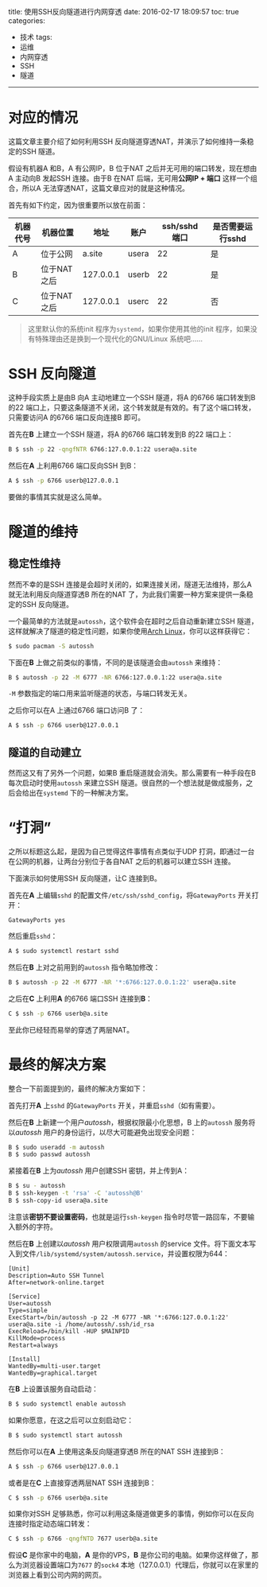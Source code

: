 title: 使用SSH反向隧道进行内网穿透
date: 2016-02-17 18:09:57
toc: true
categories:
  - 技术
tags:
  - 运维
  - 内网穿透
  - SSH
  - 隧道
---

# 对应的情况

这篇文章主要介绍了如何利用SSH 反向隧道穿透NAT，并演示了如何维持一条稳定的SSH 隧道。

假设有机器A 和B，A 有公网IP，B 位于NAT 之后并无可用的端口转发，现在想由A 主动向B 发起SSH 连接。由于B 在NAT 后端，无可用**公网IP + 端口** 这样一个组合，所以A 无法穿透NAT，这篇文章应对的就是这种情况。

首先有如下约定，因为很重要所以放在前面：

| 机器代号 | 机器位置 | 地址 | 账户 | ssh/sshd 端口 | 是否需要运行sshd |
| --- | --- | --- | --- | --- | --- |
| A | 位于公网 | a.site | usera | 22 | 是 |
| B | 位于NAT 之后 | 127.0.0.1 | userb | 22 | 是 |
| C | 位于NAT 之后 | 127.0.0.1 | userc | 22 | 否 |

<!-- more -->

> 这里默认你的系统init 程序为`systemd`，如果你使用其他的init 程序，如果没有特殊理由还是换到一个现代化的GNU/Linux 系统吧……

# SSH 反向隧道

这种手段实质上是由B 向A 主动地建立一个SSH 隧道，将A 的6766 端口转发到B 的22 端口上，只要这条隧道不关闭，这个转发就是有效的。有了这个端口转发，只需要访问A 的6766 端口反向连接B 即可。

首先在**B** 上建立一个SSH 隧道，将A 的6766 端口转发到B 的22 端口上：

```bash
B $ ssh -p 22 -qngfNTR 6766:127.0.0.1:22 usera@a.site
```

然后在**A** 上利用6766 端口反向SSH 到B：

```bash
A $ ssh -p 6766 userb@127.0.0.1
```

要做的事情其实就是这么简单。

# 隧道的维持

## 稳定性维持

然而不幸的是SSH 连接是会超时关闭的，如果连接关闭，隧道无法维持，那么A 就无法利用反向隧道穿透B 所在的NAT 了，为此我们需要一种方案来提供一条稳定的SSH 反向隧道。

一个最简单的方法就是`autossh`，这个软件会在超时之后自动重新建立SSH 隧道，这样就解决了隧道的稳定性问题，如果你使用[Arch Linux](https://www.archlinux.org)，你可以这样获得它：

```bash
$ sudo pacman -S autossh
```

下面在**B** 上做之前类似的事情，不同的是该隧道会由`autossh` 来维持：

```bash
B $ autossh -p 22 -M 6777 -NR 6766:127.0.0.1:22 usera@a.site
```

`-M` 参数指定的端口用来监听隧道的状态，与端口转发无关。

之后你可以在A 上通过6766 端口访问B 了：

```bash
A $ ssh -p 6766 userb@127.0.0.1
```

## 隧道的自动建立

然而这又有了另外一个问题，如果B 重启隧道就会消失。那么需要有一种手段在B 每次启动时使用`autossh` 来建立SSH 隧道。很自然的一个想法就是做成服务，之后会给出在`systemd` 下的一种解决方案。

# “打洞”

之所以标题这么起，是因为自己觉得这件事情有点类似于UDP 打洞，即通过一台在公网的机器，让两台分别位于各自NAT 之后的机器可以建立SSH 连接。

下面演示如何使用SSH 反向隧道，让C 连接到B。

首先在**A** 上编辑`sshd` 的配置文件`/etc/ssh/sshd_config`，将`GatewayPorts` 开关打开：

```
GatewayPorts yes
```

然后重启`sshd`：

```bash
A $ sudo systemctl restart sshd
```

然后在**B** 上对之前用到的`autossh` 指令略加修改：

```bash
B $ autossh -p 22 -M 6777 -NR '*:6766:127.0.0.1:22' usera@a.site
```

之后在**C** 上利用**A** 的6766 端口SSH 连接到**B**：

```bash
C $ ssh -p 6766 userb@a.site
```

至此你已经轻而易举的穿透了两层NAT。

# 最终的解决方案

整合一下前面提到的，最终的解决方案如下：

首先打开**A** 上`sshd` 的`GatewayPorts` 开关，并重启`sshd`（如有需要）。

然后在**B** 上新建一个用户*autossh*，根据权限最小化思想，B 上的`autossh` 服务将以*autossh* 用户的身份运行，以尽大可能避免出现安全问题：

```bash
B $ sudo useradd -m autossh
B $ sudo passwd autossh
```

紧接着在**B** 上为*autossh* 用户创建SSH 密钥，并上传到A：

```bash
B $ su - autossh
B $ ssh-keygen -t 'rsa' -C 'autossh@B'
B $ ssh-copy-id usera@a.site
```

注意该**密钥不要设置密码**，也就是运行`ssh-keygen` 指令时尽管一路回车，不要输入额外的字符。

然后在**B** 上创建以*autossh* 用户权限调用`autossh` 的service 文件。将下面文本写入到文件`/lib/systemd/system/autossh.service`，并设置权限为644：

```
[Unit]
Description=Auto SSH Tunnel
After=network-online.target

[Service]
User=autossh
Type=simple
ExecStart=/bin/autossh -p 22 -M 6777 -NR '*:6766:127.0.0.1:22' usera@a.site -i /home/autossh/.ssh/id_rsa
ExecReload=/bin/kill -HUP $MAINPID
KillMode=process
Restart=always

[Install]
WantedBy=multi-user.target
WantedBy=graphical.target
```

在**B** 上设置该服务自动启动：

```bash
B $ sudo systemctl enable autossh
```

如果你愿意，在这之后可以立刻启动它：

```bash
B $ sudo systemctl start autossh
```

然后你可以在**A** 上使用这条反向隧道穿透B 所在的NAT SSH 连接到B：

```bash
A $ ssh -p 6766 userb@127.0.0.1
```

或者是在**C** 上直接穿透两层NAT SSH 连接到B：

```bash
C $ ssh -p 6766 userb@a.site
```

如果你对SSH 足够熟悉，你可以利用这条隧道做更多的事情，例如你可以在反向连接时指定动态端口转发：

```bash
C $ ssh -p 6766 -qngfNTD 7677 userb@a.site
```

假设**C** 是你家中的电脑，**A** 是你的VPS，**B** 是你公司的电脑。如果你这样做了，那么为浏览器设置端口为`7677` 的`sock4` 本地（127.0.0.1）代理后，你就可以在家里的浏览器上看到公司内网的网页。

